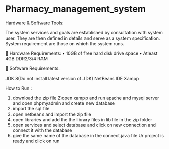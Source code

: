 # Pharmacy_management_system
Hardware & Software Tools:

The system services and goals are established by consultation with system user. 
They are then defined in details and serve as a system specification. 
System requirement are those on which the system runs.

 Hardware Requirements: • 10GB of free hard disk drive space  • Atleast 4GB DDR2/3/4 RAM

 Software Requirements: 

JDK 8(Do not install latest version of JDK)
NetBeans IDE
Xampp

How to Run :
1) download the zip file 
2)open xampp and run apache and mysql server and open phpmyadmin and create new database
3) import the sql file
4) open netbeans and import the zip file
5) open libraries and add the the library files in lib file in the zip folder
6) open services and select database and click on new connection and connect it with the database
7) give the same name of the database in the connect.java file
Ur project is ready and click on run 
